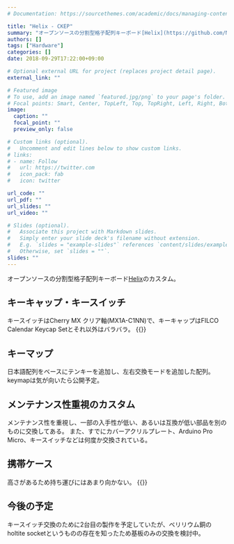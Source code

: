 ```yaml
---
# Documentation: https://sourcethemes.com/academic/docs/managing-content/

title: "Helix - CKEP"
summary: "オープンソースの分割型格子配列キーボード[Helix](https://github.com/MakotoKurauchi/helix)のカスタム。メンテナンス性重視で既にテセウスの船状態。"
authors: []
tags: ["Hardware"]
categories: []
date: 2018-09-29T17:22:00+09:00

# Optional external URL for project (replaces project detail page).
external_link: ""

# Featured image
# To use, add an image named `featured.jpg/png` to your page's folder.
# Focal points: Smart, Center, TopLeft, Top, TopRight, Left, Right, BottomLeft, Bottom, BottomRight.
image:
  caption: ""
  focal_point: ""
  preview_only: false

# Custom links (optional).
#   Uncomment and edit lines below to show custom links.
# links:
# - name: Follow
#   url: https://twitter.com
#   icon_pack: fab
#   icon: twitter

url_code: ""
url_pdf: ""
url_slides: ""
url_video: ""

# Slides (optional).
#   Associate this project with Markdown slides.
#   Simply enter your slide deck's filename without extension.
#   E.g. `slides = "example-slides"` references `content/slides/example-slides.md`.
#   Otherwise, set `slides = ""`.
slides: ""
---
```

オープンソースの分割型格子配列キーボード[Helix](https://github.com/MakotoKurauchi/helix)のカスタム。

## キーキャップ・キースイッチ
キースイッチはCherry MX クリア軸(MX1A-C1NN)で、キーキャップはFILCO Calendar Keycap Setとそれ以外はバラバラ。
{{<tweet user="dadenCKEP" id="1202556067755855872">}}

## キーマップ
日本語配列をベースにテンキーを追加し、左右交換モードを追加した配列。keymapは気が向いたら公開予定。

## メンテナンス性重視のカスタム
メンテナンス性を重視し、一部の入手性が低い、あるいは互換が低い部品を別のものに交換してある。
また、すでにカバーアクリルプレート、Arduino Pro Micro、キースイッチなどは何度か交換されている。

## 携帯ケース
高さがあるため持ち運びにはあまり向かない。
{{<tweet user="dadenCKEP" id="1108712727554318336">}}

## 今後の予定
キースイッチ交換のために2台目の製作を予定していたが、ベリリウム銅のholtite socketというものの存在を知ったため基板のみの交換を検討中。
